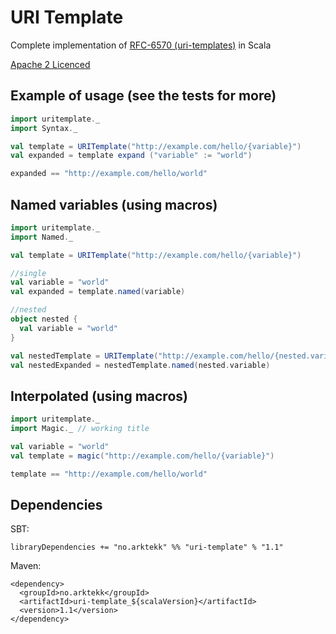 URI Template
=============
Complete implementation of [RFC-6570 (uri-templates)](http://tools.ietf.org/html/rfc6570) in Scala

[Apache 2 Licenced](http://www.apache.org/licenses/LICENSE-2.0)

Example of usage (see the tests for more)
--------------------------------------------------
```scala
import uritemplate._
import Syntax._

val template = URITemplate("http://example.com/hello/{variable}")
val expanded = template expand ("variable" := "world")

expanded == "http://example.com/hello/world"
```

Named variables (using macros)
---------------------------------
```scala
import uritemplate._
import Named._

val template = URITemplate("http://example.com/hello/{variable}")

//single
val variable = "world"
val expanded = template.named(variable)

//nested
object nested {
  val variable = "world"
}

val nestedTemplate = URITemplate("http://example.com/hello/{nested.variable}")
val nestedExpanded = nestedTemplate.named(nested.variable)
```

Interpolated (using macros)
---------------------------
```scala
import uritemplate._
import Magic._ // working title

val variable = "world"
val template = magic("http://example.com/hello/{variable}")

template == "http://example.com/hello/world"
```

Dependencies
------------

SBT:
	
	libraryDependencies += "no.arktekk" %% "uri-template" % "1.1"

Maven:

	<dependency>
	  <groupId>no.arktekk</groupId>
	  <artifactId>uri-template_${scalaVersion}</artifactId>
	  <version>1.1</version>
	</dependency>
